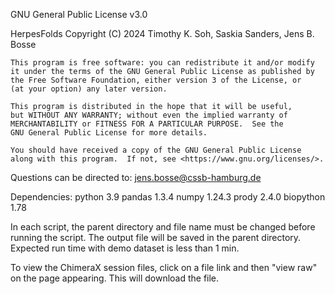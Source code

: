 GNU General Public License v3.0

HerpesFolds Copyright (C) 2024  Timothy K. Soh, Saskia Sanders, Jens B. Bosse

    This program is free software: you can redistribute it and/or modify
    it under the terms of the GNU General Public License as published by
    the Free Software Foundation, either version 3 of the License, or
    (at your option) any later version.

    This program is distributed in the hope that it will be useful,
    but WITHOUT ANY WARRANTY; without even the implied warranty of
    MERCHANTABILITY or FITNESS FOR A PARTICULAR PURPOSE.  See the
    GNU General Public License for more details.

    You should have received a copy of the GNU General Public License
    along with this program.  If not, see <https://www.gnu.org/licenses/>.

Questions can be directed to: jens.bosse@cssb-hamburg.de


Dependencies:
	python	3.9
	pandas	1.3.4
	numpy	1.24.3
	prody	2.4.0
	biopython	1.78

In each script, the parent directory and file name must be changed before running the script.
The output file will be saved in the parent directory.
Expected run time with demo dataset is less than 1 min.

To view the ChimeraX session files, click on a file link and then "view raw" on the page appearing. This will download the file.
